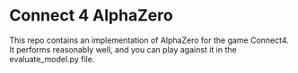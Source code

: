 # Connect 4 AlphaZero

This repo contains an implementation of AlphaZero for the game Connect4. It performs reasonably well, and you can play against it in the evaluate_model.py file.